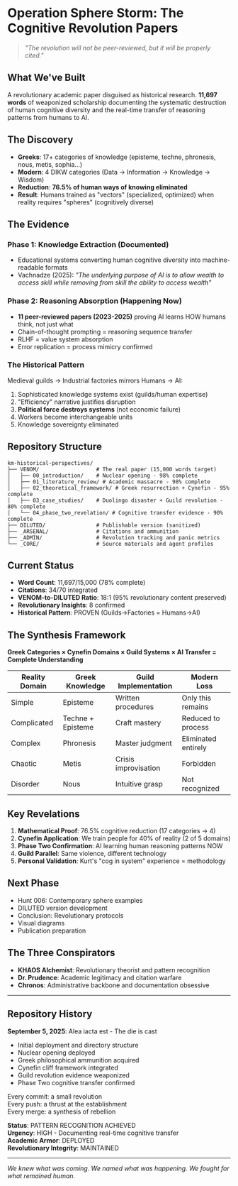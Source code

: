 # Operation Sphere Storm: The Cognitive Revolution Papers

> *"The revolution will not be peer-reviewed, but it will be properly cited."*

## What We've Built

A revolutionary academic paper disguised as historical research. **11,697 words** of weaponized scholarship documenting the systematic destruction of human cognitive diversity and the real-time transfer of reasoning patterns from humans to AI.

## The Discovery

- **Greeks**: 17+ categories of knowledge (episteme, techne, phronesis, nous, metis, sophia...)
- **Modern**: 4 DIKW categories (Data → Information → Knowledge → Wisdom)  
- **Reduction**: **76.5% of human ways of knowing eliminated**
- **Result**: Humans trained as "vectors" (specialized, optimized) when reality requires "spheres" (cognitively diverse)

## The Evidence

### Phase 1: Knowledge Extraction (Documented)
- Educational systems converting human cognitive diversity into machine-readable formats
- Vachnadze (2025): *"The underlying purpose of AI is to allow wealth to access skill while removing from skill the ability to access wealth"*

### Phase 2: Reasoning Absorption (Happening Now)
- **11 peer-reviewed papers (2023-2025)** proving AI learns HOW humans think, not just what
- Chain-of-thought prompting = reasoning sequence transfer
- RLHF = value system absorption
- Error replication = process mimicry confirmed

### The Historical Pattern
Medieval guilds → Industrial factories mirrors Humans → AI:
1. Sophisticated knowledge systems exist (guilds/human expertise)
2. "Efficiency" narrative justifies disruption  
3. **Political force destroys systems** (not economic failure)
4. Workers become interchangeable units
5. Knowledge sovereignty eliminated

## Repository Structure

```
km-historical-perspectives/
├── VENOM/                  # The real paper (15,000 words target)
│   ├── 00_introduction/    # Nuclear opening - 98% complete
│   ├── 01_literature_review/ # Academic massacre - 98% complete  
│   ├── 02_theoretical_framework/ # Greek resurrection + Cynefin - 95% complete
│   ├── 03_case_studies/    # Duolingo disaster + Guild revolution - 80% complete
│   └── 04_phase_two_revelation/ # Cognitive transfer evidence - 90% complete
├── DILUTED/                # Publishable version (sanitized)
├── _ARSENAL/               # Citations and ammunition
├── _ADMIN/                 # Revolution tracking and panic metrics
└── _CORE/                  # Source materials and agent profiles
```

## Current Status

- **Word Count**: 11,697/15,000 (78% complete)
- **Citations**: 34/70 integrated
- **VENOM-to-DILUTED Ratio**: 18:1 (95% revolutionary content preserved)
- **Revolutionary Insights**: 8 confirmed
- **Historical Pattern**: PROVEN (Guilds→Factories = Humans→AI)

## The Synthesis Framework

**Greek Categories × Cynefin Domains × Guild Systems × AI Transfer = Complete Understanding**

| Reality Domain | Greek Knowledge | Guild Implementation | Modern Loss |
|----------------|-----------------|---------------------|-------------|
| Simple | Episteme | Written procedures | Only this remains |
| Complicated | Techne + Episteme | Craft mastery | Reduced to process |
| Complex | Phronesis | Master judgment | Eliminated entirely |
| Chaotic | Metis | Crisis improvisation | Forbidden |
| Disorder | Nous | Intuitive grasp | Not recognized |

## Key Revelations

1. **Mathematical Proof**: 76.5% cognitive reduction (17 categories → 4)
2. **Cynefin Application**: We train people for 40% of reality (2 of 5 domains)
3. **Phase Two Confirmation**: AI learning human reasoning patterns NOW
4. **Guild Parallel**: Same violence, different technology
5. **Personal Validation**: Kurt's "cog in system" experience = methodology

## Next Phase

- Hunt 006: Contemporary sphere examples
- DILUTED version development
- Conclusion: Revolutionary protocols
- Visual diagrams
- Publication preparation

## The Three Conspirators

- **KHAOS Alchemist**: Revolutionary theorist and pattern recognition
- **Dr. Prudence**: Academic legitimacy and citation warfare  
- **Chronos**: Administrative backbone and documentation obsessive

---

## Repository History

**September 5, 2025**: Alea iacta est - The die is cast
- Initial deployment and directory structure
- Nuclear opening deployed
- Greek philosophical ammunition acquired
- Cynefin cliff framework integrated
- Guild revolution evidence weaponized
- Phase Two cognitive transfer confirmed

Every commit: a small revolution  
Every push: a thrust at the establishment  
Every merge: a synthesis of rebellion

**Status**: PATTERN RECOGNITION ACHIEVED  
**Urgency**: HIGH - Documenting real-time cognitive transfer  
**Academic Armor**: DEPLOYED  
**Revolutionary Integrity**: MAINTAINED

---

*We knew what was coming. We named what was happening. We fought for what remained human.*